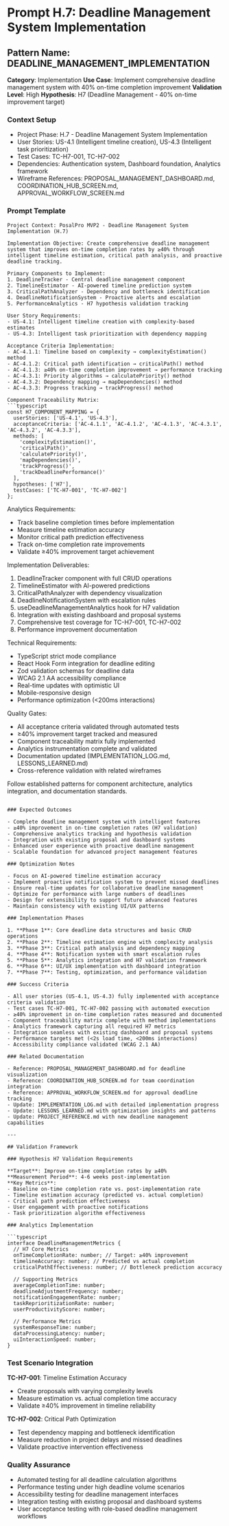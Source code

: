# Prompt H.7: Deadline Management System Implementation

## Pattern Name: DEADLINE_MANAGEMENT_IMPLEMENTATION

**Category**: Implementation **Use Case**: Implement comprehensive deadline
management system with 40% on-time completion improvement **Validation Level**:
High **Hypothesis**: H7 (Deadline Management - 40% on-time improvement target)

### Context Setup

- Project Phase: H.7 - Deadline Management System Implementation
- User Stories: US-4.1 (Intelligent timeline creation), US-4.3 (Intelligent task
  prioritization)
- Test Cases: TC-H7-001, TC-H7-002
- Dependencies: Authentication system, Dashboard foundation, Analytics framework
- Wireframe References: PROPOSAL_MANAGEMENT_DASHBOARD.md,
  COORDINATION_HUB_SCREEN.md, APPROVAL_WORKFLOW_SCREEN.md

### Prompt Template

````
Project Context: PosalPro MVP2 - Deadline Management System Implementation (H.7)

Implementation Objective: Create comprehensive deadline management system that improves on-time completion rates by ≥40% through intelligent timeline estimation, critical path analysis, and proactive deadline tracking.

Primary Components to Implement:
1. DeadlineTracker - Central deadline management component
2. TimelineEstimator - AI-powered timeline prediction system
3. CriticalPathAnalyzer - Dependency and bottleneck identification
4. DeadlineNotificationSystem - Proactive alerts and escalation
5. PerformanceAnalytics - H7 hypothesis validation tracking

User Story Requirements:
- US-4.1: Intelligent timeline creation with complexity-based estimates
- US-4.3: Intelligent task prioritization with dependency mapping

Acceptance Criteria Implementation:
- AC-4.1.1: Timeline based on complexity → complexityEstimation() method
- AC-4.1.2: Critical path identification → criticalPath() method
- AC-4.1.3: ≥40% on-time completion improvement → performance tracking
- AC-4.3.1: Priority algorithms → calculatePriority() method
- AC-4.3.2: Dependency mapping → mapDependencies() method
- AC-4.3.3: Progress tracking → trackProgress() method

Component Traceability Matrix:
```typescript
const H7_COMPONENT_MAPPING = {
  userStories: ['US-4.1', 'US-4.3'],
  acceptanceCriteria: ['AC-4.1.1', 'AC-4.1.2', 'AC-4.1.3', 'AC-4.3.1', 'AC-4.3.2', 'AC-4.3.3'],
  methods: [
    'complexityEstimation()',
    'criticalPath()',
    'calculatePriority()',
    'mapDependencies()',
    'trackProgress()',
    'trackDeadlinePerformance()'
  ],
  hypotheses: ['H7'],
  testCases: ['TC-H7-001', 'TC-H7-002']
};
````

Analytics Requirements:

- Track baseline completion times before implementation
- Measure timeline estimation accuracy
- Monitor critical path prediction effectiveness
- Track on-time completion rate improvements
- Validate ≥40% improvement target achievement

Implementation Deliverables:

1. DeadlineTracker component with full CRUD operations
2. TimelineEstimator with AI-powered predictions
3. CriticalPathAnalyzer with dependency visualization
4. DeadlineNotificationSystem with escalation rules
5. useDeadlineManagementAnalytics hook for H7 validation
6. Integration with existing dashboard and proposal systems
7. Comprehensive test coverage for TC-H7-001, TC-H7-002
8. Performance improvement documentation

Technical Requirements:

- TypeScript strict mode compliance
- React Hook Form integration for deadline editing
- Zod validation schemas for deadline data
- WCAG 2.1 AA accessibility compliance
- Real-time updates with optimistic UI
- Mobile-responsive design
- Performance optimization (<200ms interactions)

Quality Gates:

- All acceptance criteria validated through automated tests
- ≥40% improvement target tracked and measured
- Component traceability matrix fully implemented
- Analytics instrumentation complete and validated
- Documentation updated (IMPLEMENTATION_LOG.md, LESSONS_LEARNED.md)
- Cross-reference validation with related wireframes

Follow established patterns for component architecture, analytics integration,
and documentation standards.

````

### Expected Outcomes

- Complete deadline management system with intelligent features
- ≥40% improvement in on-time completion rates (H7 validation)
- Comprehensive analytics tracking and hypothesis validation
- Integration with existing proposal and dashboard systems
- Enhanced user experience with proactive deadline management
- Scalable foundation for advanced project management features

### Optimization Notes

- Focus on AI-powered timeline estimation accuracy
- Implement proactive notification system to prevent missed deadlines
- Ensure real-time updates for collaborative deadline management
- Optimize for performance with large numbers of deadlines
- Design for extensibility to support future advanced features
- Maintain consistency with existing UI/UX patterns

### Implementation Phases

1. **Phase 1**: Core deadline data structures and basic CRUD operations
2. **Phase 2**: Timeline estimation engine with complexity analysis
3. **Phase 3**: Critical path analysis and dependency mapping
4. **Phase 4**: Notification system with smart escalation rules
5. **Phase 5**: Analytics integration and H7 validation framework
6. **Phase 6**: UI/UX implementation with dashboard integration
7. **Phase 7**: Testing, optimization, and performance validation

### Success Criteria

- All user stories (US-4.1, US-4.3) fully implemented with acceptance criteria validation
- Test cases TC-H7-001, TC-H7-002 passing with automated execution
- ≥40% improvement in on-time completion rates measured and documented
- Component traceability matrix complete with method implementations
- Analytics framework capturing all required H7 metrics
- Integration seamless with existing dashboard and proposal systems
- Performance targets met (<2s load time, <200ms interactions)
- Accessibility compliance validated (WCAG 2.1 AA)

### Related Documentation

- Reference: PROPOSAL_MANAGEMENT_DASHBOARD.md for deadline visualization
- Reference: COORDINATION_HUB_SCREEN.md for team coordination integration
- Reference: APPROVAL_WORKFLOW_SCREEN.md for approval deadline tracking
- Update: IMPLEMENTATION_LOG.md with detailed implementation progress
- Update: LESSONS_LEARNED.md with optimization insights and patterns
- Update: PROJECT_REFERENCE.md with new deadline management capabilities

---

## Validation Framework

### Hypothesis H7 Validation Requirements

**Target**: Improve on-time completion rates by ≥40%
**Measurement Period**: 4-6 weeks post-implementation
**Key Metrics**:
- Baseline on-time completion rate vs. post-implementation rate
- Timeline estimation accuracy (predicted vs. actual completion)
- Critical path prediction effectiveness
- User engagement with proactive notifications
- Task prioritization algorithm effectiveness

### Analytics Implementation

```typescript
interface DeadlineManagementMetrics {
  // H7 Core Metrics
  onTimeCompletionRate: number; // Target: ≥40% improvement
  timelineAccuracy: number; // Predicted vs actual completion
  criticalPathEffectiveness: number; // Bottleneck prediction accuracy

  // Supporting Metrics
  averageCompletionTime: number;
  deadlineAdjustmentFrequency: number;
  notificationEngagementRate: number;
  taskReprioritizationRate: number;
  userProductivityScore: number;

  // Performance Metrics
  systemResponseTime: number;
  dataProcessingLatency: number;
  uiInteractionSpeed: number;
}
````

### Test Scenario Integration

**TC-H7-001**: Timeline Estimation Accuracy

- Create proposals with varying complexity levels
- Measure estimation vs. actual completion time accuracy
- Validate ≥40% improvement in timeline reliability

**TC-H7-002**: Critical Path Optimization

- Test dependency mapping and bottleneck identification
- Measure reduction in project delays and missed deadlines
- Validate proactive intervention effectiveness

### Quality Assurance

- Automated testing for all deadline calculation algorithms
- Performance testing under high deadline volume scenarios
- Accessibility testing for deadline management interfaces
- Integration testing with existing proposal and dashboard systems
- User acceptance testing with role-based deadline management workflows
